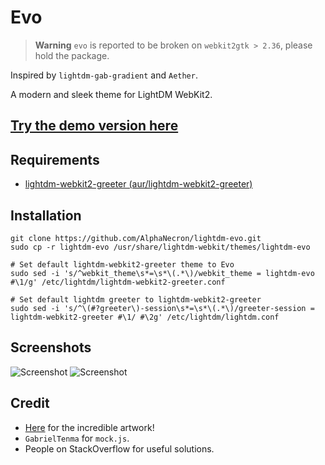 # Evo

> **Warning**
`evo` is reported to be broken on `webkit2gtk > 2.36`, please hold the package.

Inspired by `lightdm-gab-gradient` and `Aether`.

A modern and sleek theme for LightDM WebKit2.

## **[Try the demo version here](https://evo.xwork.space)**

## Requirements
- [lightdm-webkit2-greeter (aur/lightdm-webkit2-greeter)](https://github.com/Antergos/lightdm-webkit2-greeter)

## Installation
```
git clone https://github.com/AlphaNecron/lightdm-evo.git
sudo cp -r lightdm-evo /usr/share/lightdm-webkit/themes/lightdm-evo

# Set default lightdm-webkit2-greeter theme to Evo
sudo sed -i 's/^webkit_theme\s*=\s*\(.*\)/webkit_theme = lightdm-evo #\1/g' /etc/lightdm/lightdm-webkit2-greeter.conf

# Set default lightdm greeter to lightdm-webkit2-greeter
sudo sed -i 's/^\(#?greeter\)-session\s*=\s*\(.*\)/greeter-session = lightdm-webkit2-greeter #\1/ #\2g' /etc/lightdm/lightdm.conf
```

## Screenshots
![Screenshot](https://user-images.githubusercontent.com/57827456/155882259-9bb2103a-8928-49a7-9f61-7f534e220ac5.png)
![Screenshot](https://user-images.githubusercontent.com/57827456/155882285-fd9223f6-309c-414d-b809-d276b7b6895b.png)

## Credit
- [Here](https://www.artstation.com/artwork/XBb9Pn) for the incredible artwork!
- `GabrielTenma` for `mock.js`.
- People on StackOverflow for useful solutions.
